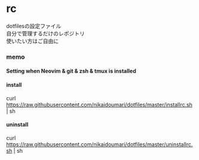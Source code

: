# rc  
dotfilesの設定ファイル  
自分で管理するだけのレポジトリ  
使いたい方はご自由に  

### memo  
#### Setting when Neovim & git & zsh & tmux is installed  
#### install  
curl https://raw.githubusercontent.com/nikaidoumari/dotfiles/master/installrc.sh | sh  

#### uninstall
curl https://raw.githubusercontent.com/nikaidoumari/dotfiles/master/uninstallrc.sh | sh  
